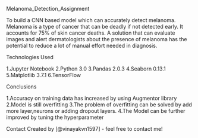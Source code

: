 Melanoma_Detection_Assignment

To build a CNN based model which can accurately detect melanoma. Melanoma is a type of cancer that can be deadly if not detected early. It accounts for 75% of skin cancer deaths. A solution that can evaluate images and alert dermatologists about the presence of melanoma has the potential to reduce a lot of manual effort needed in diagnosis.


Technologies Used

1.Jupyter Notebook
2.Python 3.0
3.Pandas 2.0.3
4.Seaborn 0.13.1
5.Matplotlib 3.7.1
6.TensorFlow

Conclusions

1.Accuracy on training data has increased by using Augmentor library
2.Model is still overfitting
3.The problem of overfitting can be solved by add more layer,neurons or adding dropout layers.
4.The Model can be further improved by tuning the hyperparameter

Contact
Created by [@vinayakvn1597] - feel free to contact me!
